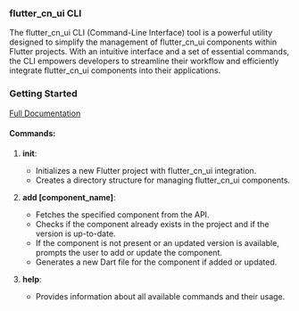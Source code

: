 ### flutter_cn_ui CLI

The flutter_cn_ui CLI (Command-Line Interface) tool is a powerful utility designed to simplify the management of flutter_cn_ui components within Flutter projects. With an intuitive interface and a set of essential commands, the CLI empowers developers to streamline their workflow and efficiently integrate flutter_cn_ui components into their applications.

### Getting Started

[Full Documentation](https://github.com/shoh-dev/flutter_cn_ui/wiki)

#### Commands:

1. **init**:
    - Initializes a new Flutter project with flutter_cn_ui integration.
    - Creates a directory structure for managing flutter_cn_ui components.

2. **add [component_name]**:
    - Fetches the specified component from the API.
    - Checks if the component already exists in the project and if the version is up-to-date.
    - If the component is not present or an updated version is available, prompts the user to add or update the component.
    - Generates a new Dart file for the component if added or updated.

3. **help**:
    - Provides information about all available commands and their usage.